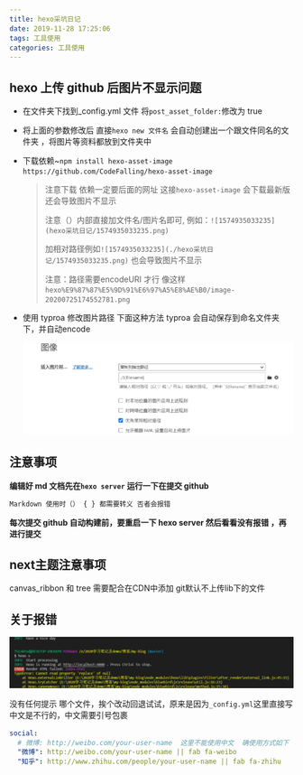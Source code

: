 ```yaml
---
title: hexo采坑日记
date: 2019-11-28 17:25:06
tags: 工具使用
categories: 工具使用
---
```


## hexo 上传 github 后图片不显示问题
<!--more-->
- 在文件夹下找到\_config.yml 文件 将`post_asset_folder:`修改为 true

- 将上面的参数修改后 直接`hexo new 文件名` 会自动创建出一个跟文件同名的文件夹 ，将图片等资料都放到文件夹中

- 下载依赖~`npm install hexo-asset-image https://github.com/CodeFalling/hexo-asset-image`

  > 注意下载 依赖一定要后面的网址 这接`hexo-asset-image` 会下载最新版 还会导致图片不显示
  >
  > 注意（）内部直接加文件名/图片名即可, 例如：`![1574935033235](hexo采坑日记/1574935033235.png)`  
  >
  > 加相对路径例如`![1574935033235](./hexo采坑日记/1574935033235.png)` 也会导致图片不显示
  >
  > 注意：路径需要encodeURI 才行  像这样`hexo%E9%87%87%E5%9D%91%E6%97%A5%E8%AE%B0/image-20200725174552781.png`

- 使用 typroa 修改图片路径 下面这种方法 typroa 会自动保存到命名文件夹下，并自动encode

  ![image-20200725174552781](hexo%E9%87%87%E5%9D%91%E6%97%A5%E8%AE%B0/image-20200725174552781.png)
  
## 注意事项

**编辑好 md 文档先在`hexo server` 运行一下在提交 github**

```js
Markdown 使用时（） { } 都需要转义 否者会报错
```

**每次提交 github 自动构建前，要重启一下 hexo server 然后看看没有报错 ，再进行提交**

## next主题注意事项

canvas_ribbon 和 tree 需要配合在CDN中添加 git默认不上传lib下的文件

## 关于报错

![image-20200725160508488](hexo%E9%87%87%E5%9D%91%E6%97%A5%E8%AE%B0/image-20200725160508488.png)

 没有任何提示 哪个文件，挨个改动回退试试，原来是因为`_config.yml`这里直接写中文是不行的，中文需要引号包裹

```yml
social:
  # 微博: http://weibo.com/your-user-name  这里不能使用中文  确使用方式如下  地址后是图标
  "微博": http://weibo.com/your-user-name || fab fa-weibo
  "知乎": http://www.zhihu.com/people/your-user-name || fab fa-zhihu

```
